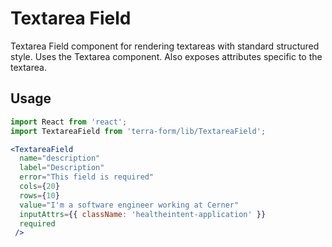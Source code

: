 # Textarea Field

Textarea Field component for rendering textareas with standard structured style. Uses the Textarea component.
Also exposes attributes specific to the textarea.

## Usage

```jsx
import React from 'react';
import TextareaField from 'terra-form/lib/TextareaField';

<TextareaField
  name="description"
  label="Description"
  error="This field is required"
  cols={20}
  rows={10}
  value="I'm a software engineer working at Cerner"
  inputAttrs={{ className: 'healtheintent-application' }}
  required
 />
```
